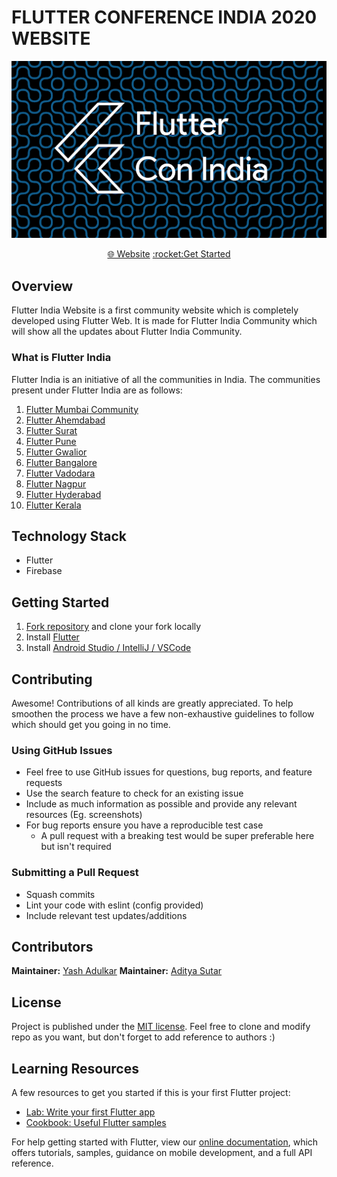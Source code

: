 # FLUTTER CONFERENCE INDIA 2020 WEBSITE

<p align="center">
<img width="800px"  src="github_images/poster.png">
</p>

<p align="center">
<a href="https://flutterindia.dev/">&#127760; Website</a>
<a href="#getting-started">:rocket:Get Started</a>
</p>

## Overview
Flutter India Website is a first community website which is completely developed using Flutter Web. It is made for Flutter India Community which will show all the updates about Flutter India Community.

### What is Flutter India
Flutter India is an initiative of all the communities in India. 
The communities present under Flutter India are as follows:
1. <a href="https://www.meetup.com/Mumbai-Flutter/">Flutter Mumbai Community</a>
2. <a href="https://www.meetup.com/FlutterAHM/">Flutter Ahemdabad</a>
3. <a href="https://www.meetup.com/FlutterSurat/">Flutter Surat</a>
4. <a href="https://www.meetup.com/Flutter-Pune-Development-Meetup/">Flutter Pune</a>
5. <a href="https://www.meetup.com/Gwalior-Flutter-Meetup-Group/">Flutter Gwalior</a>
6. <a href="https://www.meetup.com/flutter-bangalore-group/">Flutter Bangalore</a>
7. <a href="https://twitter.com/fluttervadodara">Flutter Vadodara</a>
8. <a href="https://www.meetup.com/flutterngp/">Flutter Nagpur</a>
9. <a href="https://www.meetup.com/Flutter-Hyderabad/">Flutter Hyderabad</a>
10. <a href="https://twitter.com/flutterkerala/">Flutter Kerala</a>

## Technology Stack

- Flutter
- Firebase

## Getting Started

1. [Fork repository](https://github.com/elaishane/Flutter-India-Website/fork) and clone your fork locally
2. Install [Flutter](https://flutter.dev/docs/get-started/install)
3. Install [Android Studio / IntelliJ / VSCode](https://flutter.dev/docs/development/tools/android-studio)

## Contributing

Awesome! Contributions of all kinds are greatly appreciated. To help smoothen the process we have a few non-exhaustive guidelines to follow which should get you going in no time.

### Using GitHub Issues

- Feel free to use GitHub issues for questions, bug reports, and feature requests
- Use the search feature to check for an existing issue
- Include as much information as possible and provide any relevant resources (Eg. screenshots)
- For bug reports ensure you have a reproducible test case
  - A pull request with a breaking test would be super preferable here but isn't required

### Submitting a Pull Request

- Squash commits
- Lint your code with eslint (config provided)
- Include relevant test updates/additions

## Contributors

**Maintainer:** [Yash Adulkar](https://github.com/iampawan)
**Maintainer:** [Aditya Sutar](https://github.com/iampawan)


## License

Project is published under the [MIT license](/LICENSE.md).
Feel free to clone and modify repo as you want, but don't forget to add reference to authors :)



## Learning Resources
A few resources to get you started if this is your first Flutter project:

* [Lab: Write your first Flutter app](https://flutter.dev/docs/get-started/codelab)
* [Cookbook: Useful Flutter samples](https://flutter.dev/docs/cookbook)

For help getting started with Flutter, view our
[online documentation](https://flutter.dev/docs), which offers tutorials, 
samples, guidance on mobile development, and a full API reference.

